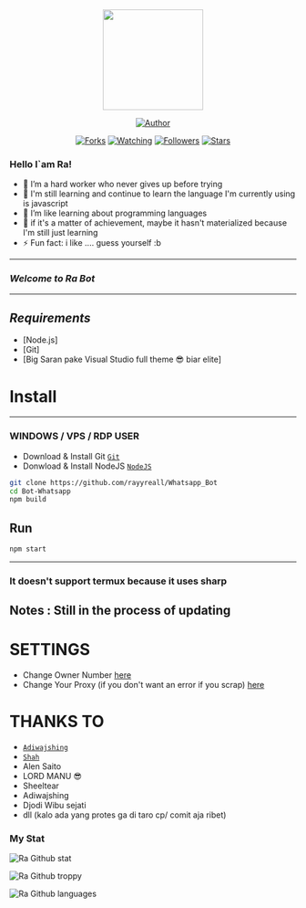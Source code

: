 ﻿﻿<p align="center">
<img src="https://i.ibb.co/cwKfKsv/IMG-20210519-202626.jpg" width="176" height="176"/>
</p>
<p align="center">
<a href="https://github.com/rayyreall"><img title="Author" src="https://img.shields.io/badge/Author-rayyreall-red.svg?style=for-the-badge&logo=github"></a>
</p>
<p align="center">
<a href="https://github.com/rayyreall/Bot-Whatsapp/network/members"><img title="Forks" src="https://img.shields.io/github/forks/rayyreall/Bot-Whatsapp?color=red&style=flat-square"></a>
<a href="https://github.com/rayyreall/Bot-Whatsapp/watchers"><img title="Watching" src="https://img.shields.io/github/watchers/rayyreall/Bot-Whatsapp?label=Watchers&color=blue&style=flat-square"></a>
<a href="https://github.com/rayyreall/Bot-Whatsapp"><img title="Followers" src="https://img.shields.io/github/followers/rayyreall?color=blue&style=flat-square"></a>
<a href="https://github.com/rayyreall/Bot-Whatsapp/stargazers/"><img title="Stars" src="https://img.shields.io/github/stars/rayyreall/Bot-Whatsapp?color=red&style=flat-square"></a>
</p>

### Hello I`am Ra!
- 🔭 I’m a hard worker who never gives up before trying
- 🌱 I'm still learning and continue to learn the language I'm currently using is javascript
- 👯 I’m like learning about programming languages
- 🥅 if it's a matter of achievement, maybe it hasn't materialized because I'm still just learning
- ⚡ Fun fact: i like .... guess yourself :b

---

### *_Welcome to Ra Bot_*

---


## *_Requirements_*

* [Node.js]
* [Git]
* [Big Saran pake Visual Studio full theme 😎 biar elite]

# Install

---
### WINDOWS / VPS / RDP USER
* Download & Install Git [`Git`](https://git-scm.com/downloads)
* Donwload & Install NodeJS [`NodeJS`](https://nodejs.org/en/download)

```bash
git clone https://github.com/rayyreall/Whatsapp_Bot
cd Bot-Whatsapp
npm build
```

## Run

```bash
npm start
```

---

### It doesn't support termux because it uses sharp

Notes : 
Still in the process of updating
---


# SETTINGS
- Change Owner Number [here](https://github.com/rayyreall/Bot-Whatsapp/blob/master/.env)
- Change Your Proxy (if you don't want an error if you scrap) [here](https://github.com/rayyreall/Bot-Whatsapp/blob/master/app.json)


# THANKS TO
- [`Adiwajshing`](https://github.com/adiwajshing)
- [`Shah`](https://github.com/smashah)
- Alen Saito
- LORD MANU 😎
- Sheeltear
- Adiwajshing
- Djodi Wibu sejati
- dll (kalo ada yang protes ga di taro cp/ comit aja ribet)


### My Stat
![Ra Github stat](https://github-readme-stats.vercel.app/api?username=rayyreall&theme=midnight-purple&show_icons=true) 

![Ra Github troppy](https://github-profile-trophy.vercel.app/?username=ryo-ma&theme=monokai)

![Ra Github languages](https://github-readme-stats.vercel.app/api/top-langs/?username=rayyreall&theme=tokyonight)
